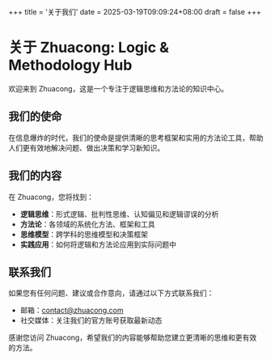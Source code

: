 +++
title = '关于我们'
date = 2025-03-19T09:09:24+08:00
draft = false
+++

# 关于 Zhuacong: Logic & Methodology Hub

欢迎来到 Zhuacong，这是一个专注于逻辑思维和方法论的知识中心。

## 我们的使命

在信息爆炸的时代，我们的使命是提供清晰的思考框架和实用的方法论工具，帮助人们更有效地解决问题、做出决策和学习新知识。

## 我们的内容

在 Zhuacong，您将找到：

- **逻辑思维**：形式逻辑、批判性思维、认知偏见和逻辑谬误的分析
- **方法论**：各领域的系统化方法、框架和工具
- **思维模型**：跨学科的思维模型和决策框架
- **实践应用**：如何将逻辑和方法论应用到实际问题中

## 联系我们

如果您有任何问题、建议或合作意向，请通过以下方式联系我们：

- 邮箱：contact@zhuacong.com
- 社交媒体：关注我们的官方账号获取最新动态

感谢您访问 Zhuacong，希望我们的内容能够帮助您建立更清晰的思维和更有效的方法。
